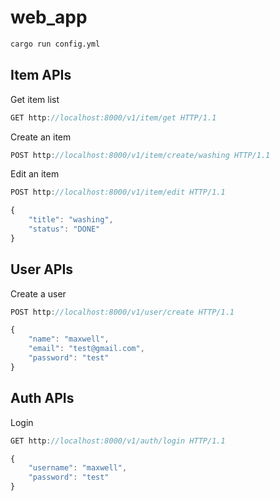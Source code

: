 # web_app

```sh
cargo run config.yml
```

## Item APIs

Get item list

```javascript
GET http://localhost:8000/v1/item/get HTTP/1.1
```

Create an item

```javascript
POST http://localhost:8000/v1/item/create/washing HTTP/1.1
```

Edit an item

```javascript
POST http://localhost:8000/v1/item/edit HTTP/1.1

{
    "title": "washing",
    "status": "DONE"
}
```

## User APIs

Create a user

```javascript
POST http://localhost:8000/v1/user/create HTTP/1.1

{
    "name": "maxwell",
    "email": "test@gmail.com",
    "password": "test"
}
```

## Auth APIs

Login

```javascript
GET http://localhost:8000/v1/auth/login HTTP/1.1

{
    "username": "maxwell",
    "password": "test"
}
```
